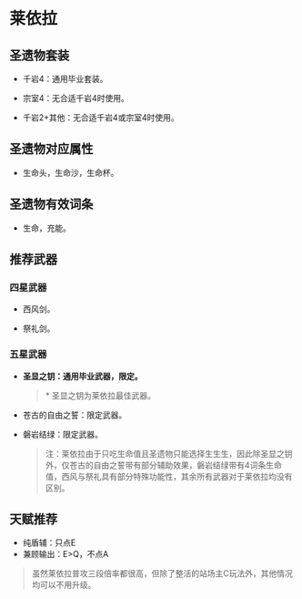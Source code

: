 # 莱依拉

## 圣遗物套装  

- 千岩4：通用毕业套装。  

- 宗室4：无合适千岩4时使用。  

- 千岩2+其他：无合适千岩4或宗室4时使用。  

## 圣遗物对应属性  

- 生命头，生命沙，生命杯。  

## 圣遗物有效词条  

- 生命，充能。  

## 推荐武器  

### 四星武器  

- 西风剑。  

- 祭礼剑。  

### 五星武器  

- **圣显之钥：通用毕业武器，限定。**  

  > \* 圣显之钥为莱依拉最佳武器。  

- 苍古的自由之誓：限定武器。  

- 磐岩结绿：限定武器。  

  > 注：莱依拉由于只吃生命值且圣遗物只能选择生生生，因此除圣显之钥外，仅苍古的自由之誓带有部分辅助效果，磐岩结绿带有4词条生命值，西风与祭礼具有部分特殊功能性，其余所有武器对于莱依拉均没有区别。


## 天赋推荐  

- 纯盾辅：只点E  
- 兼顾输出：E>Q，不点A  

> 虽然莱依拉普攻三段倍率都很高，但除了整活的站场主C玩法外，其他情况均可以不用升级。
